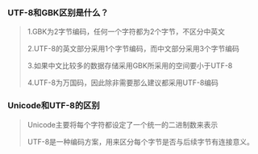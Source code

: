 ### UTF-8和GBK区别是什么？

> 1.GBK为2字节编码，任何一个字符都为2个字节，不区分中英文
>
> 2.UTF-8的英文部分采用1个字节编码，而中文部分采用3个字节编码
>
> 3.如果中文比较多的数据存储采用GBK所采用的空间要小于UTF-8
>
> 4.UTF-8为万国码，因此除非需要那么建议都采用UTF-8编码



### Unicode和UTF-8的区别

> Unicode主要将每个字符都设定了一个统一的二进制数来表示
>
> UTF-8是一种编码方案，用来区分每个字节是否与后续字节有连接意义。

